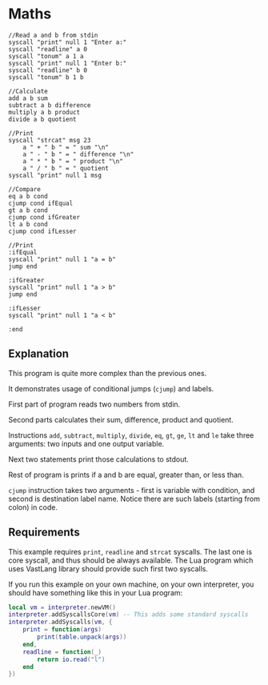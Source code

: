 # Maths

```
//Read a and b from stdin
syscall "print" null 1 "Enter a:"
syscall "readline" a 0
syscall "tonum" a 1 a
syscall "print" null 1 "Enter b:"
syscall "readline" b 0
syscall "tonum" b 1 b

//Calculate
add a b sum
subtract a b difference
multiply a b product
divide a b quotient

//Print
syscall "strcat" msg 23
	a " + " b " = " sum "\n"
	a " - " b " = " difference "\n"
	a " * " b " = " product "\n"
	a " / " b " = " quotient
syscall "print" null 1 msg

//Compare
eq a b cond
cjump cond ifEqual
gt a b cond
cjump cond ifGreater
lt a b cond
cjump cond ifLesser

//Print
:ifEqual
syscall "print" null 1 "a = b"
jump end

:ifGreater
syscall "print" null 1 "a > b"
jump end

:ifLesser
syscall "print" null 1 "a < b"

:end
```

## Explanation

This program is quite more complex than the previous ones.

It demonstrates usage of conditional jumps (`cjump`) and labels.

First part of program reads two numbers from stdin.

Second parts calculates their sum, difference, product and quotient.

Instructions `add`, `subtract`, `multiply`, `divide`, `eq`, `gt`, `ge`, `lt` and `le` take three arguments: two inputs and one output variable.

Next two statements print those calculations to stdout.

Rest of program is prints if a and b are equal, greater than, or less than.

`cjump` instruction takes two arguments - first is variable with condition, and second is destination label name.
Notice there are such labels (starting from colon) in code.

## Requirements

This example requires `print`, `readline` and `strcat` syscalls. The last one is core syscall, and thus should be always available.
The Lua program which uses VastLang library should provide such first two syscalls.

If you run this example on your own machine, on your own interpreter, you should have something like this in your Lua program:

```lua
local vm = interpreter.newVM()
interpreter.addSyscallsCore(vm) -- This adds some standard syscalls
interpreter.addSyscalls(vm, {
	print = function(args)
		print(table.unpack(args))
	end,
	readline = function(_)
		return io.read("l")
	end
})
```